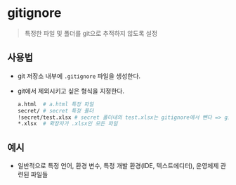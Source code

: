 # gitignore

> 특정한 파일 및 폴더를 git으로 추적하지 않도록 설정

## 사용법

- git 저장소 내부에 `.gitignore` 파일을 생성한다.

- git에서 제외시키고 싶은 형식을 지정한다.

  ```bash
  a.html  # a.html 특정 파일
  secret/ # secret 특정 폴더
  !secret/test.xlsx # secret 폴더내의 test.xlsx는 gitignore에서 뺀다 => git으로 관리하겠다.
  *.xlsx  # 확장자가 .xlsx인 모든 파일
  ```

## 예시

- 일반적으로 특정 언어, 환경 변수, 특정 개발 환경(IDE, 텍스트에디터), 운영체제 관련된 파일들